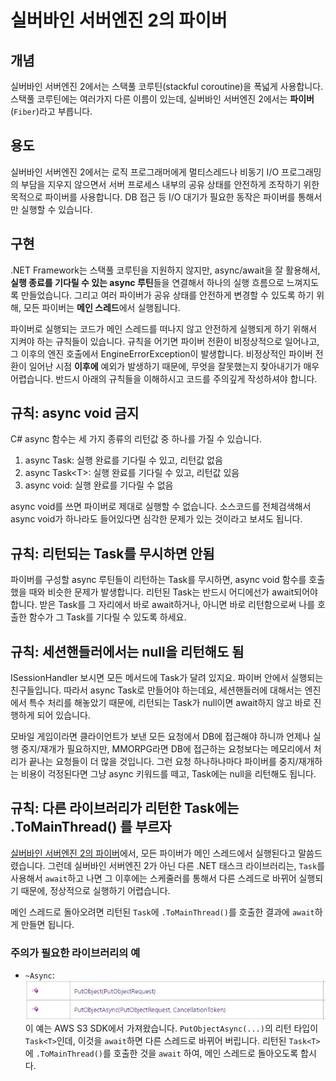 # 실버바인 서버엔진 2의 파이버

## 개념
실버바인 서버엔진 2에서는 스택풀 코루틴(stackful coroutine)을 폭넓게 사용합니다.
스택풀 코루틴에는 여러가지 다른 이름이 있는데, 실버바인 서버엔진 2에서는 **파이버**(`Fiber`)라고 부릅니다.

## 용도
실버바인 서버엔진 2에서는
로직 프로그래머에게 멀티스레드나 비동기 I/O 프로그래밍의 부담을 지우지 않으면서
서버 프로세스 내부의 공유 상태를 안전하게 조작하기 위한 목적으로 파이버를 사용합니다.
DB 접근 등 I/O 대기가 필요한 동작은 파이버를 통해서만 실행할 수 있습니다.

## 구현
.NET Framework는 스택풀 코루틴을 지원하지 않지만,
async/await을 잘 활용해서, **실행 종료를 기다릴 수 있는 async 루틴**들을 연결해서 하나의 실행 흐름으로 느껴지도록 만들었습니다.
그리고 여러 파이버가 공유 상태를 안전하게 변경할 수 있도록 하기 위해, 모든 파이버는 **메인 스레드**에서 실행됩니다.

파이버로 실행되는 코드가 메인 스레드를 떠나지 않고 안전하게 실행되게 하기 위해서 지켜야 하는 규칙들이 있습니다.
규칙을 어기면 파이버 전환이 비정상적으로 일어나고, 그 이후의 엔진 호출에서 EngineErrorException이 발생합니다.
비정상적인 파이버 전환이 일어난 시점 **이후에** 예외가 발생하기 때문에, 무엇을 잘못했는지 찾아내기가 매우 어렵습니다.
반드시 아래의 규칙들을 이해하시고 코드를 주의깊게 작성하셔야 합니다.
 
## 규칙: async void 금지
C# async 함수는 세 가지 종류의 리턴값 중 하나를 가질 수 있습니다.
1. async Task: 실행 완료를 기다릴 수 있고, 리턴값 없음
2. async Task&lt;T>: 실행 완료를 기다릴 수 있고, 리턴값 있음
3. async void: 실행 완료를 기다릴 수 없음
 
async void를 쓰면 파이버로 제대로 실행할 수 없습니다. 소스코드를 전체검색해서 async void가 하나라도 들어있다면 심각한 문제가 있는 것이라고 보셔도 됩니다.
 
## 규칙: 리턴되는 Task를 무시하면 안됨
파이버를 구성할 async 루틴들이 리턴하는 Task를 무시하면, async void 함수를 호출했을 때와 비슷한 문제가 발생합니다.
리턴된 Task는 반드시 어디에선가 await되어야 합니다. 받은 Task를 그 자리에서 바로 await하거나, 아니면 바로 리턴함으로써 나를 호출한 함수가 그 Task를 기다릴 수 있도록 하세요.
 
## 규칙: 세션핸들러에서는 null을 리턴해도 됨
ISessionHandler 보시면 모든 메서드에 Task가 달려 있지요.
파이버 안에서 실행되는 친구들입니다.
따라서 async Task로 만들어야 하는데요,
세션핸들러에 대해서는 엔진에서 특수 처리를 해놓았기 때문에,
리턴되는 Task가 null이면 await하지 않고 바로 진행하게 되어 있습니다.
 
모바일 게임이라면 클라이언트가 보낸 모든 요청에서 DB에 접근해야 하니까 언제나 실행 중지/재개가 필요하지만,
MMORPG라면 DB에 접근하는 요청보다는 메모리에서 처리가 끝나는 요청들이 더 많을 것입니다.
그런 요청 하나하나마다 파이버를 중지/재개하는 비용이 걱정된다면 그냥 async 키워드를 떼고, Task에는 null을 리턴해도 됩니다.

## 규칙: 다른 라이브러리가 리턴한 Task에는 .ToMainThread() 를 부르자
[실버바인 서버엔진 2의 파이버](fiber_in_silvervine_server_engine.md)에서,
모든 파이버가 메인 스레드에서 실행된다고 말씀드렸습니다.
그런데 실버바인 서버엔진 2가 아닌 다른 .NET 태스크 라이브러리는, `Task`를 사용해서 `await`하고 나면
그 이후에는 스케줄러를 통해서 다른 스레드로 바뀌어 실행되기 때문에,
정상적으로 실행하기 어렵습니다.

메인 스레드로 돌아오려면 리턴된 `Task`에 `.ToMainThread()`를 호출한 결과에 `await`하게 만들면 됩니다.

### 주의가 필요한 라이브러리의 예
 * `~Async`:<br>
 ![AWS S3 SDK](../img/thirdparty_async_library_example.png)<br>
 이 예는 AWS S3 SDK에서 가져왔습니다. `PutObjectAsync(...)`의 리턴 타입이 `Task<T>`인데,
 이것을 `await`하면 다른 스레드로 바뀌어 버립니다.
 리턴된 `Task<T>`에 `.ToMainThread()`를 호출한 것을 `await` 하여, 메인 스레드로 돌아오도록 합시다.
 